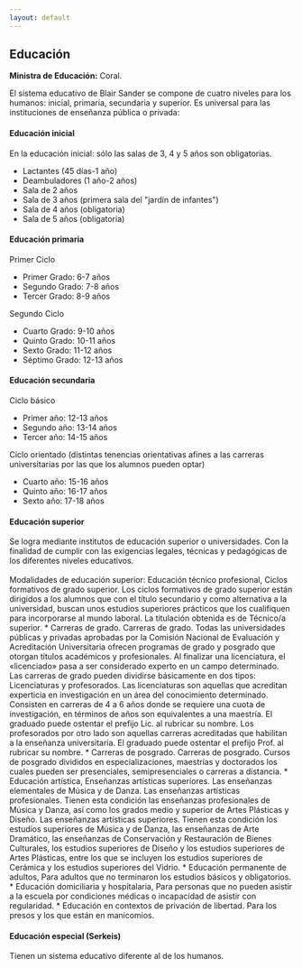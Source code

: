 ```yaml
---
layout: default
---
```


<h2>Educación</h2>

**Ministra de Educación:** Coral.

El sistema educativo de Blair Sander se compone de cuatro niveles para los humanos: inicial, primaria, secundaria y superior. Es universal para las instituciones de enseñanza pública o privada:

<h4>Educación inicial</h4>
En la educación inicial: sólo las salas de 3, 4 y 5 años son obligatorias.

* Lactantes (45 días-1 año)
* Deambuladores (1 año-2 años)
* Sala de 2 años
* Sala de 3 años (primera sala del "jardín de infantes")
* Sala de 4 años (obligatoria)
* Sala de 5 años (obligatoria)

<h4>Educación primaria</h4>

Primer Ciclo
* Primer Grado: 6-7 años
* Segundo Grado: 7-8 años
* Tercer Grado: 8-9 años

Segundo Ciclo
* Cuarto Grado: 9-10 años
* Quinto Grado: 10-11 años
* Sexto Grado: 11-12 años
* Séptimo Grado: 12-13 años

<h4>Educación secundaria</h4>

Ciclo básico

* Primer año: 12-13 años
* Segundo año:	13-14 años
* Tercer año: 14-15 años

Ciclo orientado (distintas tenencias orientativas afines a las carreras universitarias por las que los alumnos pueden optar) 

* Cuarto año: 15-16 años
* Quinto año: 16-17 años
* Sexto año: 17-18 años

<h4>Educación superior </h4>
Se logra mediante institutos de educación superior o universidades.  Con la finalidad de cumplir con las exigencias legales, técnicas y pedagógicas de los diferentes niveles educativos.
<br><br>
Modalidades de educación superior: 
Educación técnico profesional, Ciclos formativos de grado superior.  Los ciclos formativos de grado superior están dirigidos a los alumnos que con el título secundario y como alternativa a la universidad, buscan unos estudios superiores prácticos que los cualifiquen para incorporarse al mundo laboral. La titulación obtenida es de Técnico/a superior.   
* Carreras de grado. Carreras de grado. Todas las universidades públicas y privadas aprobadas por la Comisión Nacional de Evaluación y Acreditación Universitaria ofrecen programas de grado y posgrado que otorgan títulos académicos y profesionales. Al finalizar una licenciatura, el «licenciado» pasa a ser considerado experto en un campo determinado.  Las carreras de grado pueden dividirse básicamente en dos tipos: Licenciaturas y profesorados. Las licenciaturas son aquellas que acreditan experticia en investigación en un área del conocimiento determinado. Consisten en carreras de 4 a 6 años donde se requiere una cuota de investigación, en términos de años son equivalentes a una maestría. El graduado puede ostentar el prefijo Lic. al rubricar su nombre. Los profesorados por otro lado son aquellas carreras acreditadas que habilitan a la enseñanza universitaria. El graduado puede ostentar el prefijo Prof. al rubricar su nombre.
* Carreras de posgrado. Carreras de posgrado. Cursos de posgrado divididos en especializaciones, maestrías y doctorados los cuales pueden ser presenciales, semipresenciales o carreras a distancia.
* Educación artística,  Enseñanzas artísticas superiores. Las enseñanzas elementales de Música y de Danza. Las enseñanzas artísticas profesionales. Tienen esta condición las enseñanzas profesionales de Música y Danza, así como los grados medio y superior de Artes Plásticas y Diseño. Las enseñanzas artísticas superiores. Tienen esta condición los estudios superiores de Música y de Danza, las enseñanzas de Arte Dramático, las enseñanzas de Conservación y Restauración de Bienes Culturales, los estudios superiores de Diseño y los estudios superiores de Artes Plásticas, entre los que se incluyen los estudios superiores de Cerámica y los estudios superiores del Vidrio.
* Educación permanente de adultos, Para adultos que no terminaron los estudios básicos y obligatorios. 
* Educación domiciliaria y hospitalaria, Para personas que no pueden asistir a la escuela por condiciones médicas o incapacidad de asistir con regularidad.
* Educación en contextos de privación de libertad. Para los presos y los que están en manicomios. 

<h4>Educación especial (Serkeis)</h4>
Tienen un sistema educativo diferente al de los humanos. 



